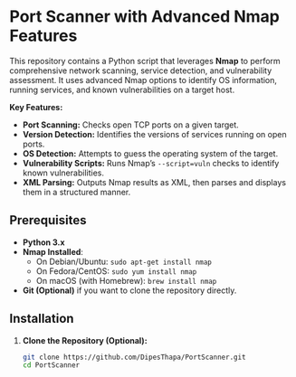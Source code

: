 # Port Scanner with Advanced Nmap Features

This repository contains a Python script that leverages **Nmap** to perform comprehensive network scanning, service detection, and vulnerability assessment. It uses advanced Nmap options to identify OS information, running services, and known vulnerabilities on a target host.

**Key Features:**
- **Port Scanning:** Checks open TCP ports on a given target.
- **Version Detection:** Identifies the versions of services running on open ports.
- **OS Detection:** Attempts to guess the operating system of the target.
- **Vulnerability Scripts:** Runs Nmap’s `--script=vuln` checks to identify known vulnerabilities.
- **XML Parsing:** Outputs Nmap results as XML, then parses and displays them in a structured manner.

## Prerequisites

- **Python 3.x**
- **Nmap Installed**:  
  - On Debian/Ubuntu: `sudo apt-get install nmap`  
  - On Fedora/CentOS: `sudo yum install nmap`  
  - On macOS (with Homebrew): `brew install nmap`  
- **Git (Optional)** if you want to clone the repository directly.

## Installation

1. **Clone the Repository (Optional):**
   ```bash
   git clone https://github.com/DipesThapa/PortScanner.git
   cd PortScanner
